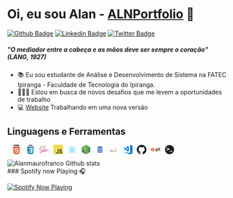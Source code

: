 # **Oi, eu sou Alan - [ALNPortfolio][website]** 👋

[![Github Badge](https://img.shields.io/badge/-Github-000?style=flat-square&logo=Github&logoColor=white&link=https://github.com/alnmaurofranco)](https://github.com/alnmaurofranco)
[![Linkedin Badge](https://img.shields.io/badge/-LinkedIn-blue?style=flat-square&logo=Linkedin&logoColor=white&link=https://www.linkedin.com/in/alan-mauro-franco)](https://www.linkedin.com/in/alan-mauro-franco/)
[![Twitter Badge](https://img.shields.io/badge/-Twitter-1ca0f1?style=flat-square&labelColor=1ca0f1&logo=twitter&logoColor=white&link=https://twitter.com/aln_maurofranco)](https://twitter.com/aln_maurofranco)

##### *"O mediador entre a cabeça e as mãos deve ser sempre o coração" (LANG, 1927)*

- 📚 Eu sou estudante de Análise e Desenvolvimento de Sistema na FATEC Ipiranga - Faculdade de Tecnologia do Ipiranga.
- 👨🏼‍💻 Estou em busca de novos desafios que me levem a oportunidades de trabalho
- 💻 [Website] Trabalhando em uma nova versão

## Linguagens e Ferramentas

<img align="left" alt="HTML5" width="22px" style="margin-left: 10px;" src="https://raw.githubusercontent.com/github/explore/80688e429a7d4ef2fca1e82350fe8e3517d3494d/topics/html/html.png" />
<img align="left" alt="CSS" width="22px" style="margin-left: 10px;" src="https://raw.githubusercontent.com/github/explore/80688e429a7d4ef2fca1e82350fe8e3517d3494d/topics/css/css.png" />
<img align="left" alt="SASS" width="22px" style="margin-left: 10px;" src="https://raw.githubusercontent.com/github/explore/80688e429a7d4ef2fca1e82350fe8e3517d3494d/topics/sass/sass.png" />
<img align="left" alt="JAVASCRIPT" width="22px" style="margin-left: 10px;" src="https://raw.githubusercontent.com/github/explore/80688e429a7d4ef2fca1e82350fe8e3517d3494d/topics/javascript/javascript.png" />
<img align="left" alt="REACT" width="22px" style="margin-left: 10px;" src="https://raw.githubusercontent.com/github/explore/80688e429a7d4ef2fca1e82350fe8e3517d3494d/topics/react/react.png" />
<img align="left" alt="NODEJS" width="22px" style="margin-left: 10px;" src="https://raw.githubusercontent.com/github/explore/80688e429a7d4ef2fca1e82350fe8e3517d3494d/topics/nodejs/nodejs.png" />
<img align="left" alt="SQL" width="22px" style="margin-left: 10px;" src="https://raw.githubusercontent.com/github/explore/80688e429a7d4ef2fca1e82350fe8e3517d3494d/topics/sql/sql.png" />
<img align="left" alt="MYSQL" width="22px" style="margin-left: 10px;" src="https://raw.githubusercontent.com/github/explore/80688e429a7d4ef2fca1e82350fe8e3517d3494d/topics/mysql/mysql.png" />
<img align="left" alt="VSCODE" width="22px" style="margin-left: 10px;" src="https://raw.githubusercontent.com/github/explore/80688e429a7d4ef2fca1e82350fe8e3517d3494d/topics/visual-studio-code/visual-studio-code.png" />
<img align="left" alt="GITHUB" width="22px" style="margin-left: 10px;" src="https://raw.githubusercontent.com/github/explore/78df643247d429f6cc873026c0622819ad797942/topics/github/github.png" />
<img align="left" alt="GIT" width="22px" style="margin-left: 10px;" src="https://raw.githubusercontent.com/github/explore/80688e429a7d4ef2fca1e82350fe8e3517d3494d/topics/git/git.png" />
<img align="left" alt="TERMINAL" width="22px" style="margin-left: 10px;" src="https://raw.githubusercontent.com/github/explore/80688e429a7d4ef2fca1e82350fe8e3517d3494d/topics/terminal/terminal.png" />

<br/>  
<br/>  

<img align="left" alt="Alanmaurofranco Github stats" src="https://github-readme-stats.vercel.app/api?username=alnmaurofranco&theme=dracula&show_icons=true&hide_border=true" />

<br>
### Spotify now Playing 🎧

[<img src="https://novatorem-theta-inky.vercel.app/api/spotify" alt="Spotify Now Playing" width="350" />](https://open.spotify.com/user/namiisgod)

[website]: https://alnmaurofranco.github.io/
